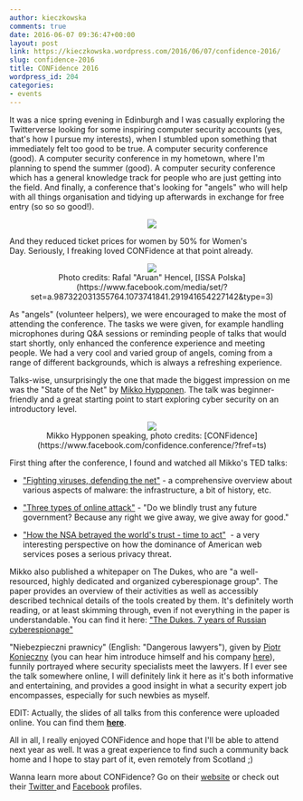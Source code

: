 ```yaml
---
author: kieczkowska
comments: true
date: 2016-06-07 09:36:47+00:00
layout: post
link: https://kieczkowska.wordpress.com/2016/06/07/confidence-2016/
slug: confidence-2016
title: CONFidence 2016
wordpress_id: 204
categories:
- events
---
```


It was a nice spring evening in Edinburgh and I was casually exploring the Twitterverse looking for some inspiring computer security accounts (yes, that's how I pursue my interests), when I stumbled upon something that immediately felt too good to be true. A computer security conference (good). A computer security conference in my hometown, where I'm planning to spend the summer (good). A computer security conference which has a general knowledge track for people who are just getting into the field. And finally, a conference that's looking for "angels" who will help with all things organisation and tidying up afterwards in exchange for free entry (so so so good!).

<p align="center"><img src="https://kieczkowska.files.wordpress.com/2016/05/friendstrifle-gif.gif"></p>

And they reduced ticket prices for women by 50% for Women's Day. Seriously, I freaking loved CONFidence at that point already.

<p align="center"><img src="https://kieczkowska.files.wordpress.com/2016/06/13232994_987323088022325_1585517144814353948_n.jpg?w=680"><br>Photo credits: Rafal "Aruan" Hencel, [ISSA Polska](https://www.facebook.com/media/set/?set=a.987322031355764.1073741841.291941654227142&type=3)</p>

As "angels" (volunteer helpers), we were encouraged to make the most of attending the conference. The tasks we were given, for example handling microphones during Q&A sessions or reminding people of talks that would start shortly, only enhanced the conference experience and meeting people. We had a very cool and varied group of angels, coming from a range of different backgrounds, which is always a refreshing experience.

Talks-wise, unsurprisingly the one that made the biggest impression on me was the "State of the Net" by [Mikko Hypponen](https://mikko.hypponen.com/). The talk was beginner-friendly and a great starting point to start exploring cyber security on an introductory level.

<p align="center"><img src="https://kieczkowska.files.wordpress.com/2016/06/13267955_1269603093051392_952435656259229834_n.jpg"><br>Mikko Hypponen speaking, photo credits: [CONFidence](https://www.facebook.com/confidence.conference/?fref=ts)</p>

First thing after the conference, I found and watched all Mikko's TED talks:

	
  * ["Fighting viruses, defending the net"](https://www.ted.com/talks/mikko_hypponen_fighting_viruses_defending_the_net) - a comprehensive overview about various aspects of malware: the infrastructure, a bit of history, etc.

	
  * ["Three types of online attack"](https://www.ted.com/talks/mikko_hypponen_three_types_of_online_attack) - "Do we blindly trust any future government? Because any right we give away, we give away for good."

	
  * ["How the NSA betrayed the world's trust - time to act"](https://www.ted.com/talks/mikko_hypponen_three_types_of_online_attack)  - a very interesting perspective on how the dominance of American web services poses a serious privacy threat.


Mikko also published a whitepaper on The Dukes, who are "a well-resourced, highly dedicated and organized cyberespionage group". The paper provides an overview of their activities as well as accessibly described technical details of the tools created by them. It's definitely worth reading, or at least skimming through, even if not everything in the paper is understandable. You can find it here: ["The Dukes. 7 years of Russian cyberespionage"](https://www.f-secure.com/documents/996508/1030745/dukes_whitepaper.pdf)

"Niebezpieczni prawnicy" (English: "Dangerous lawyers"), given by [Piotr Konieczny](https://twitter.com/konieczny?lang=en) (you can hear him introduce himself and his company [here](https://www.youtube.com/watch?v=HNYYUXy4vO0)), funnily portrayed where security specialists meet the lawyers. If I ever see the talk somewhere online, I will definitely link it here as it's both informative and entertaining, and provides a good insight in what a security expert job encompasses, especially for such newbies as myself.

EDIT: Actually, the slides of all talks from this conference were uploaded online. You can find them **[here](http://www.slideshare.net/proidea_conferences/clipboards/confidence-2016)**.

All in all, I really enjoyed CONFidence and hope that I'll be able to attend next year as well. It was a great experience to find such a community back home and I hope to stay part of it, even remotely from Scotland ;)

Wanna learn more about CONFidence? Go on their [website](http://2016.confidence.org.pl/en/) or check out their [Twitter ](https://twitter.com/CONFidence_news)and [Facebook](https://www.facebook.com/confidence.conference/?fref=ts) profiles.
